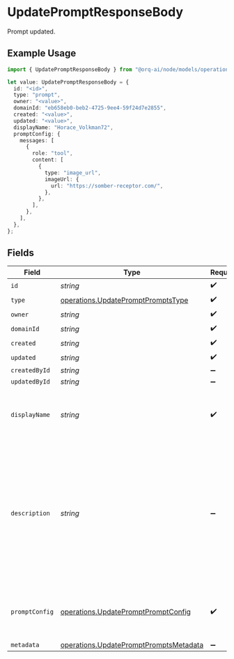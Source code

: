 # UpdatePromptResponseBody

Prompt updated.

## Example Usage

```typescript
import { UpdatePromptResponseBody } from "@orq-ai/node/models/operations";

let value: UpdatePromptResponseBody = {
  id: "<id>",
  type: "prompt",
  owner: "<value>",
  domainId: "eb658eb0-beb2-4725-9ee4-59f24d7e2855",
  created: "<value>",
  updated: "<value>",
  displayName: "Horace_Volkman72",
  promptConfig: {
    messages: [
      {
        role: "tool",
        content: [
          {
            type: "image_url",
            imageUrl: {
              url: "https://somber-receptor.com/",
            },
          },
        ],
      },
    ],
  },
};
```

## Fields

| Field                                                                                                                                                      | Type                                                                                                                                                       | Required                                                                                                                                                   | Description                                                                                                                                                |
| ---------------------------------------------------------------------------------------------------------------------------------------------------------- | ---------------------------------------------------------------------------------------------------------------------------------------------------------- | ---------------------------------------------------------------------------------------------------------------------------------------------------------- | ---------------------------------------------------------------------------------------------------------------------------------------------------------- |
| `id`                                                                                                                                                       | *string*                                                                                                                                                   | :heavy_check_mark:                                                                                                                                         | N/A                                                                                                                                                        |
| `type`                                                                                                                                                     | [operations.UpdatePromptPromptsType](../../models/operations/updatepromptpromptstype.md)                                                                   | :heavy_check_mark:                                                                                                                                         | N/A                                                                                                                                                        |
| `owner`                                                                                                                                                    | *string*                                                                                                                                                   | :heavy_check_mark:                                                                                                                                         | N/A                                                                                                                                                        |
| `domainId`                                                                                                                                                 | *string*                                                                                                                                                   | :heavy_check_mark:                                                                                                                                         | N/A                                                                                                                                                        |
| `created`                                                                                                                                                  | *string*                                                                                                                                                   | :heavy_check_mark:                                                                                                                                         | N/A                                                                                                                                                        |
| `updated`                                                                                                                                                  | *string*                                                                                                                                                   | :heavy_check_mark:                                                                                                                                         | N/A                                                                                                                                                        |
| `createdById`                                                                                                                                              | *string*                                                                                                                                                   | :heavy_minus_sign:                                                                                                                                         | N/A                                                                                                                                                        |
| `updatedById`                                                                                                                                              | *string*                                                                                                                                                   | :heavy_minus_sign:                                                                                                                                         | N/A                                                                                                                                                        |
| `displayName`                                                                                                                                              | *string*                                                                                                                                                   | :heavy_check_mark:                                                                                                                                         | The prompt’s name, meant to be displayable in the UI.                                                                                                      |
| `description`                                                                                                                                              | *string*                                                                                                                                                   | :heavy_minus_sign:                                                                                                                                         | The prompt’s description, meant to be displayable in the UI. Use this field to optionally store a long form explanation of the prompt for your own purpose |
| `promptConfig`                                                                                                                                             | [operations.UpdatePromptPromptConfig](../../models/operations/updatepromptpromptconfig.md)                                                                 | :heavy_check_mark:                                                                                                                                         | A list of messages compatible with the openAI schema                                                                                                       |
| `metadata`                                                                                                                                                 | [operations.UpdatePromptPromptsMetadata](../../models/operations/updatepromptpromptsmetadata.md)                                                           | :heavy_minus_sign:                                                                                                                                         | N/A                                                                                                                                                        |